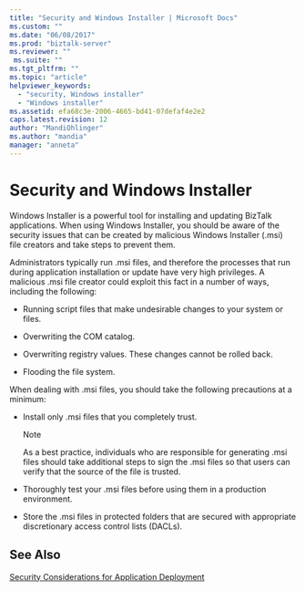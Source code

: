 ```yaml
---
title: "Security and Windows Installer | Microsoft Docs"
ms.custom: ""
ms.date: "06/08/2017"
ms.prod: "biztalk-server"
ms.reviewer: ""
 ms.suite: ""
ms.tgt_pltfrm: ""
ms.topic: "article"
helpviewer_keywords: 
  - "security, Windows installer"
  - "Windows installer"
ms.assetid: efa68c3e-2006-4665-bd41-07defaf4e2e2
caps.latest.revision: 12
author: "MandiOhlinger"
ms.author: "mandia"
manager: "anneta"
---
```

# Security and Windows Installer
Windows Installer is a powerful tool for installing and updating BizTalk applications. When using Windows Installer, you should be aware of the security issues that can be created by malicious Windows Installer (.msi) file creators and take steps to prevent them.  
  
 Administrators typically run .msi files, and therefore the processes that run during application installation or update have very high privileges. A malicious .msi file creator could exploit this fact in a number of ways, including the following:  
  
-   Running script files that make undesirable changes to your system or files.  
  
-   Overwriting the COM catalog.  
  
-   Overwriting registry values. These changes cannot be rolled back.  
  
-   Flooding the file system.  
  
 When dealing with .msi files, you should take the following precautions at a minimum:  
  
-   Install only .msi files that you completely trust.  
  
    > [!NOTE]
    >  As a best practice, individuals who are responsible for generating .msi files should take additional steps to sign the .msi files so that users can verify that the source of the file is trusted.  
  
-   Thoroughly test your .msi files before using them in a production environment.  
  
-   Store the .msi files in protected folders that are secured with appropriate discretionary access control lists (DACLs).  
  
## See Also  
 [Security Considerations for Application Deployment](../core/security-considerations-for-application-deployment.md)